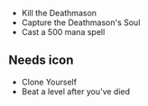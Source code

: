 - Kill the Deathmason
- Capture the Deathmason's Soul
- Cast a 500 mana spell

## Needs icon
- Clone Yourself
- Beat a level after you've died